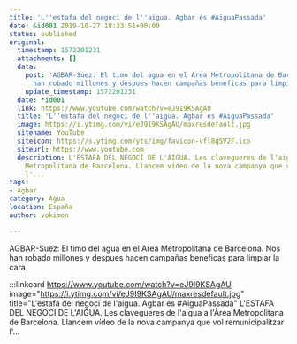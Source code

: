 ```yaml
---
title: 'L''estafa del negoci de l''aigua. Agbar és #AiguaPassada'
date: &id001 2019-10-27 18:33:51+00:00
status: published
original:
  timestamp: 1572201231
  attachments: []
  data:
    post: 'AGBAR-Suez: El timo del agua en el Area Metropolitana de Barcelona. Nos
      han robado millones y despues hacen campañas beneficas para limpiar la cara.'
    update_timestamp: 1572201231
  date: *id001
  link: https://www.youtube.com/watch?v=eJ9I9KSAgAU
  title: 'L''estafa del negoci de l''aigua. Agbar és #AiguaPassada'
  image: https://i.ytimg.com/vi/eJ9I9KSAgAU/maxresdefault.jpg
  sitename: YouTube
  siteicon: https://s.ytimg.com/yts/img/favicon-vfl8qSV2F.ico
  siteurl: https://www.youtube.com
  description: L'ESTAFA DEL NEGOCI DE L'AIGUA. Les clavegueres de l'aigua a l'Àrea
    Metropolitana de Barcelona. Llancem vídeo de la nova campanya que vol remunicipalitzar
    l'...
tags:
- Agbar
category: Agua
location: España
author: vokimon

---
```

AGBAR-Suez: El timo del agua en el Area Metropolitana de Barcelona. Nos han robado millones y despues hacen campañas beneficas para limpiar la cara.

:::linkcard https://www.youtube.com/watch?v=eJ9I9KSAgAU image="https://i.ytimg.com/vi/eJ9I9KSAgAU/maxresdefault.jpg" title="L'estafa del negoci de l'aigua. Agbar és #AiguaPassada"
    L'ESTAFA DEL NEGOCI DE L'AIGUA. Les clavegueres de l'aigua a l'Àrea Metropolitana de Barcelona. Llancem vídeo de la nova campanya que vol remunicipalitzar l'...

